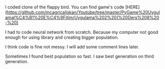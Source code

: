 
I coded clone of the flappy bird. You can find game's code [HERE](https://github.com/mcagricaliskan/Youtube/tree/master/PyGame%20Uygulamal%C4%B1%20E%C4%9Fitim/Uygulama%202%20(%20Ders%208%20-%20)

I had to code neural network from scratch. Because my computer not good enough for using library and creating bigger population.

I think code is fine not messy. I will add some comment lines later.

Sometimes I found best population so fast. I saw best generation on third generation.
